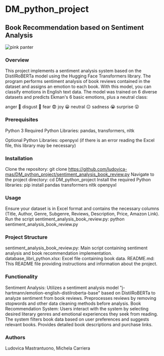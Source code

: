 # DM_python_project
## Book Recommendation based on Sentiment Analysis
![pink panter](https://media1.giphy.com/media/v1.Y2lkPTc5MGI3NjExOGxuMzBwa2VoeGJnM2p6NGIzcXp6azNrMWM2Z2xmN29vOTh4dWZ5OSZlcD12MV9pbnRlcm5hbF9naWZfYnlfaWQmY3Q9Zw/ZCmDhIFeF1s2c/giphy.gif)

### Overview
This project implements a sentiment analysis system based on the DistilRoBERTa model using the Hugging Face Transformers library. The program performs sentiment analysis of book reviews contained in the dataset and assigns an emotion to each book. With this model, you can classify emotions in English text data. The model was trained on 6 diverse datasets and predicts Ekman's 6 basic emotions, plus a neutral class:

anger 🤬 disgust 🤢 fear 😨 joy 😀 neutral 😐 sadness 😭 surprise 😲
### Prerequisites
Python 3
Required Python Libraries: pandas, transformers, nltk

Optional Python Libraries: openpyxl (if there is an error reading the Excel file, this library may be necessary)
### Installation
Clone the repository:
git clone https://github.com/ludovica-mas/DM_python_project/sentiment_analysis_book_review.py 
Navigate to the project directory:
cd DM_python_project 
Install the required Python libraries:
pip install pandas transformers nltk openpyxl 
### Usage
Ensure your dataset is in Excel format and contains the necessary columns (Title, Author, Genre, Subgenre, Reviews, Description, Price, Amazon Link).
Run the script sentiment_analysis_book_review.py:
python sentiment_analysis_book_review.py 
### Project Structure
sentiment_analysis_book_review.py: Main script containing sentiment analysis and book recommendation implementation.
database_libri_python.xlsx: Excel file containing book data.
README.md: This README file providing instructions and information about the project.
### Functionality
Sentiment Analysis:
Utilizes a sentiment analysis model "j-hartmann/emotion-english-distilroberta-base" based on DistilRoBERTa to analyze sentiment from book reviews.
Preprocesses reviews by removing stopwords and other data cleaning methods before analysis.
Book Recommendation System:
Users interact with the system by selecting desired literary genres and emotional experiences they seek from reading.
The system filters book data based on user preferences and suggests relevant books.
Provides detailed book descriptions and purchase links.
### Authors
Ludovica Mastrantuono, Michela Carriera

